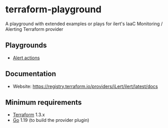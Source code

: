 # terraform-playground

A playground with extended examples or plays for ilert's IaaC Monitoring / Alerting Terraform provider

## Playgrounds

- [Alert actions](alert-actions)

## Documentation

- Website: https://registry.terraform.io/providers/iLert/ilert/latest/docs

## Minimum requirements

- [Terraform](https://www.terraform.io/downloads.html) 1.3.x
- [Go](https://golang.org/doc/install) 1.19 (to build the provider plugin)
